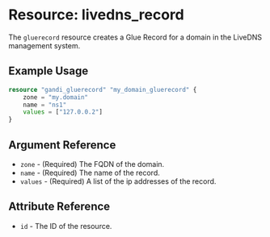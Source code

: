 # Resource: livedns_record

The `gluerecord` resource creates a Glue Record for a domain in the LiveDNS management system.

## Example Usage

```terraform
resource "gandi_gluerecord" "my_domain_gluerecord" {
    zone = "my.domain"
    name = "ns1"
    values = ["127.0.0.2"]
}
```

## Argument Reference

- `zone` - (Required) The FQDN of the domain.
- `name` - (Required) The name of the record.
- `values` - (Required) A list of the ip addresses of the record.

## Attribute Reference

- `id` - The ID of the resource.
